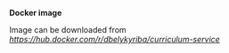 **Docker image**

Image can be downloaded from _https://hub.docker.com/r/dbelykyriba/curriculum-service_
